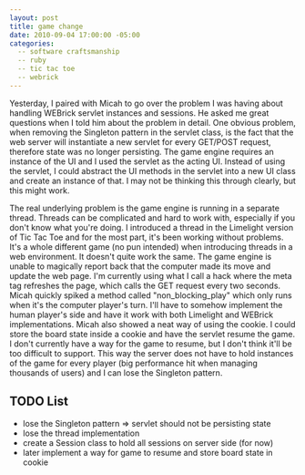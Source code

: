 ```yaml
---
layout: post
title: game change
date: 2010-09-04 17:00:00 -05:00
categories:
  -- software craftsmanship
  -- ruby
  -- tic tac toe
  -- webrick
---
```


Yesterday, I paired with Micah to go over the problem I was having about handling WEBrick servlet instances and sessions.  He asked me great questions when I told him about the problem in detail.  One obvious problem, when removing the Singleton pattern in the servlet class, is the fact that the web server will instantiate a new servlet for every GET/POST request, therefore state was no longer persisting.  The game engine requires an instance of the UI and I used the servlet as the acting UI.  Instead of using the servlet, I could abstract the UI methods in the servlet into a new UI class and create an instance of that.  I may not be thinking this through clearly, but this might work.  

The real underlying problem is the game engine is running in a separate thread.  Threads can be complicated and hard to work with, especially if you don't know what you're doing.  I introduced a thread in the Limelight version of Tic Tac Toe and for the most part, it's been working without problems.  It's a whole different game (no pun intended) when introducing threads in a web environment.  It doesn't quite work the same.  The game engine is unable to magically report back that the computer made its move and update the web page.  I'm currently using what I call a hack where the meta tag refreshes the page, which calls the GET request every two seconds.  Micah quickly spiked a method called "non_blocking_play" which only runs when it's the computer player's turn.  I'll have to somehow implement the human player's side and have it work with both Limelight and WEBrick implementations.  Micah also showed a neat way of using the cookie.  I could store the board state inside a cookie and have the servlet resume the game.  I don't currently have a way for the game to resume, but I don't think it'll be too difficult to support.  This way the server does not have to hold instances of the game for every player (big performance hit when managing thousands of users) and I can lose the Singleton pattern.

## TODO List

* lose the Singleton pattern => servlet should not be persisting state
* lose the thread implementation
* create a Session class to hold all sessions on server side (for now)
* later implement a way for game to resume and store board state in cookie
